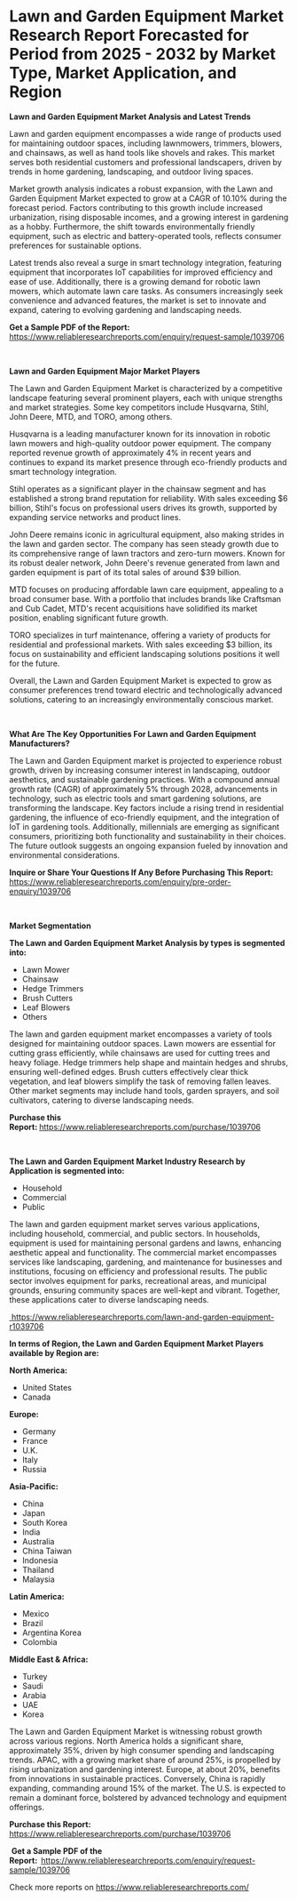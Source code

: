 <p><h1>Lawn and Garden Equipment Market Research Report Forecasted for Period from 2025 -  2032 by Market Type, Market Application, and Region</h1></p><p><strong>Lawn and Garden Equipment Market Analysis and Latest Trends</strong></p>
<p><p>Lawn and garden equipment encompasses a wide range of products used for maintaining outdoor spaces, including lawnmowers, trimmers, blowers, and chainsaws, as well as hand tools like shovels and rakes. This market serves both residential customers and professional landscapers, driven by trends in home gardening, landscaping, and outdoor living spaces.</p><p>Market growth analysis indicates a robust expansion, with the Lawn and Garden Equipment Market expected to grow at a CAGR of 10.10% during the forecast period. Factors contributing to this growth include increased urbanization, rising disposable incomes, and a growing interest in gardening as a hobby. Furthermore, the shift towards environmentally friendly equipment, such as electric and battery-operated tools, reflects consumer preferences for sustainable options.</p><p>Latest trends also reveal a surge in smart technology integration, featuring equipment that incorporates IoT capabilities for improved efficiency and ease of use. Additionally, there is a growing demand for robotic lawn mowers, which automate lawn care tasks. As consumers increasingly seek convenience and advanced features, the market is set to innovate and expand, catering to evolving gardening and landscaping needs.</p></p>
<p><strong>Get a Sample PDF of the Report:&nbsp;</strong> <a href="https://www.reliableresearchreports.com/enquiry/request-sample/1039706?utm_campaign=2391&utm_medium=2&utm_source=Github&utm_content=ia&utm_term=16022025&utm_id=lawn-and-garden-equipment">https://www.reliableresearchreports.com/enquiry/request-sample/1039706</a></p>
<p>&nbsp;</p>
<p><strong>Lawn and Garden Equipment Major Market Players</strong></p>
<p><p>The Lawn and Garden Equipment Market is characterized by a competitive landscape featuring several prominent players, each with unique strengths and market strategies. Some key competitors include Husqvarna, Stihl, John Deere, MTD, and TORO, among others.</p><p>Husqvarna is a leading manufacturer known for its innovation in robotic lawn mowers and high-quality outdoor power equipment. The company reported revenue growth of approximately 4% in recent years and continues to expand its market presence through eco-friendly products and smart technology integration.</p><p>Stihl operates as a significant player in the chainsaw segment and has established a strong brand reputation for reliability. With sales exceeding $6 billion, Stihl's focus on professional users drives its growth, supported by expanding service networks and product lines.</p><p>John Deere remains iconic in agricultural equipment, also making strides in the lawn and garden sector. The company has seen steady growth due to its comprehensive range of lawn tractors and zero-turn mowers. Known for its robust dealer network, John Deere's revenue generated from lawn and garden equipment is part of its total sales of around $39 billion.</p><p>MTD focuses on producing affordable lawn care equipment, appealing to a broad consumer base. With a portfolio that includes brands like Craftsman and Cub Cadet, MTD's recent acquisitions have solidified its market position, enabling significant future growth.</p><p>TORO specializes in turf maintenance, offering a variety of products for residential and professional markets. With sales exceeding $3 billion, its focus on sustainability and efficient landscaping solutions positions it well for the future.</p><p>Overall, the Lawn and Garden Equipment Market is expected to grow as consumer preferences trend toward electric and technologically advanced solutions, catering to an increasingly environmentally conscious market.</p></p>
<p>&nbsp;</p>
<p><strong>What Are The Key Opportunities For Lawn and Garden Equipment Manufacturers?</strong></p>
<p><p>The Lawn and Garden Equipment market is projected to experience robust growth, driven by increasing consumer interest in landscaping, outdoor aesthetics, and sustainable gardening practices. With a compound annual growth rate (CAGR) of approximately 5% through 2028, advancements in technology, such as electric tools and smart gardening solutions, are transforming the landscape. Key factors include a rising trend in residential gardening, the influence of eco-friendly equipment, and the integration of IoT in gardening tools. Additionally, millennials are emerging as significant consumers, prioritizing both functionality and sustainability in their choices. The future outlook suggests an ongoing expansion fueled by innovation and environmental considerations.</p></p>
<p><strong>Inquire or Share Your Questions If Any Before Purchasing This Report:</strong> <a href="https://www.reliableresearchreports.com/enquiry/pre-order-enquiry/1039706?utm_campaign=2391&utm_medium=2&utm_source=Github&utm_content=ia&utm_term=16022025&utm_id=lawn-and-garden-equipment">https://www.reliableresearchreports.com/enquiry/pre-order-enquiry/1039706</a></p>
<p>&nbsp;</p>
<p><strong>Market Segmentation</strong></p>
<p><strong>The Lawn and Garden Equipment Market Analysis by types is segmented into:</strong></p>
<p><ul><li>Lawn Mower</li><li>Chainsaw</li><li>Hedge Trimmers</li><li>Brush Cutters</li><li>Leaf Blowers</li><li>Others</li></ul></p>
<p><p>The lawn and garden equipment market encompasses a variety of tools designed for maintaining outdoor spaces. Lawn mowers are essential for cutting grass efficiently, while chainsaws are used for cutting trees and heavy foliage. Hedge trimmers help shape and maintain hedges and shrubs, ensuring well-defined edges. Brush cutters effectively clear thick vegetation, and leaf blowers simplify the task of removing fallen leaves. Other market segments may include hand tools, garden sprayers, and soil cultivators, catering to diverse landscaping needs.</p></p>
<p><strong>Purchase this Report:&nbsp;</strong><a href="https://www.reliableresearchreports.com/purchase/1039706?utm_campaign=2391&utm_medium=2&utm_source=Github&utm_content=ia&utm_term=16022025&utm_id=lawn-and-garden-equipment">https://www.reliableresearchreports.com/purchase/1039706</a></p>
<p>&nbsp;</p>
<p><strong>The Lawn and Garden Equipment Market Industry Research by Application is segmented into:</strong></p>
<p><ul><li>Household</li><li>Commercial</li><li>Public</li></ul></p>
<p><p>The lawn and garden equipment market serves various applications, including household, commercial, and public sectors. In households, equipment is used for maintaining personal gardens and lawns, enhancing aesthetic appeal and functionality. The commercial market encompasses services like landscaping, gardening, and maintenance for businesses and institutions, focusing on efficiency and professional results. The public sector involves equipment for parks, recreational areas, and municipal grounds, ensuring community spaces are well-kept and vibrant. Together, these applications cater to diverse landscaping needs.</p></p>
<p><a href="https://www.reliableresearchreports.com/lawn-and-garden-equipment-r1039706?utm_campaign=2391&utm_medium=2&utm_source=Github&utm_content=ia&utm_term=16022025&utm_id=lawn-and-garden-equipment">&nbsp;https://www.reliableresearchreports.com/lawn-and-garden-equipment-r1039706</a></p>
<p><strong>In terms of Region, the Lawn and Garden Equipment Market Players available by Region are:</strong></p>
<p>
    <p> <strong> North America: </strong>
        <ul>
            <li>United States</li>
            <li>Canada</li>
        </ul>
        </p> 
    <p> <strong> Europe: </strong>
        <ul>
            <li>Germany</li>
            <li>France</li>
            <li>U.K.</li>
            <li>Italy</li>
            <li>Russia</li>
        </ul>
        </p> 
    <p> <strong> Asia-Pacific: </strong>
        <ul>
            <li>China</li>
            <li>Japan</li>
            <li>South Korea</li>
            <li>India</li>
            <li>Australia</li>
            <li>China Taiwan</li>
            <li>Indonesia</li>
            <li>Thailand</li>
            <li>Malaysia</li>
        </ul>
        </p> 
    <p> <strong> Latin America: </strong>
        <ul>
            <li>Mexico</li>
            <li>Brazil</li>
            <li>Argentina Korea</li>
            <li>Colombia</li>
        </ul>
        </p> 
    <p> <strong> Middle East & Africa: </strong>
        <ul>
            <li>Turkey</li>
            <li>Saudi</li>
            <li>Arabia</li>
            <li>UAE</li>
            <li>Korea</li>
        </ul>
    </p>
    </p>
<p><p>The Lawn and Garden Equipment Market is witnessing robust growth across various regions. North America holds a significant share, approximately 35%, driven by high consumer spending and landscaping trends. APAC, with a growing market share of around 25%, is propelled by rising urbanization and gardening interest. Europe, at about 20%, benefits from innovations in sustainable practices. Conversely, China is rapidly expanding, commanding around 15% of the market. The U.S. is expected to remain a dominant force, bolstered by advanced technology and equipment offerings.</p></p>
<p><strong>Purchase this Report: </strong><a href="https://www.reliableresearchreports.com/purchase/1039706?utm_campaign=2391&utm_medium=2&utm_source=Github&utm_content=ia&utm_term=16022025&utm_id=lawn-and-garden-equipment">https://www.reliableresearchreports.com/purchase/1039706</a></p>
<p>&nbsp;<strong>Get a Sample PDF of the Report:&nbsp;&nbsp;</strong><a href="https://www.reliableresearchreports.com/enquiry/request-sample/1039706?utm_campaign=2391&utm_medium=2&utm_source=Github&utm_content=ia&utm_term=16022025&utm_id=lawn-and-garden-equipment">https://www.reliableresearchreports.com/enquiry/request-sample/1039706</a></p>
<p><strong></strong></p>
<p>Check more reports on <a href="https://www.reliableresearchreports.com/?utm_campaign=2391&utm_medium=2&utm_source=Github&utm_content=ia&utm_term=16022025&utm_id=lawn-and-garden-equipment">https://www.reliableresearchreports.com/</a></p>